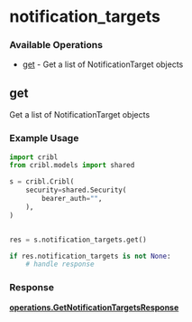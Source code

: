 # notification_targets

### Available Operations

* [get](#get) - Get a list of NotificationTarget objects

## get

Get a list of NotificationTarget objects

### Example Usage

```python
import cribl
from cribl.models import shared

s = cribl.Cribl(
    security=shared.Security(
        bearer_auth="",
    ),
)


res = s.notification_targets.get()

if res.notification_targets is not None:
    # handle response
```


### Response

**[operations.GetNotificationTargetsResponse](../../models/operations/getnotificationtargetsresponse.md)**

